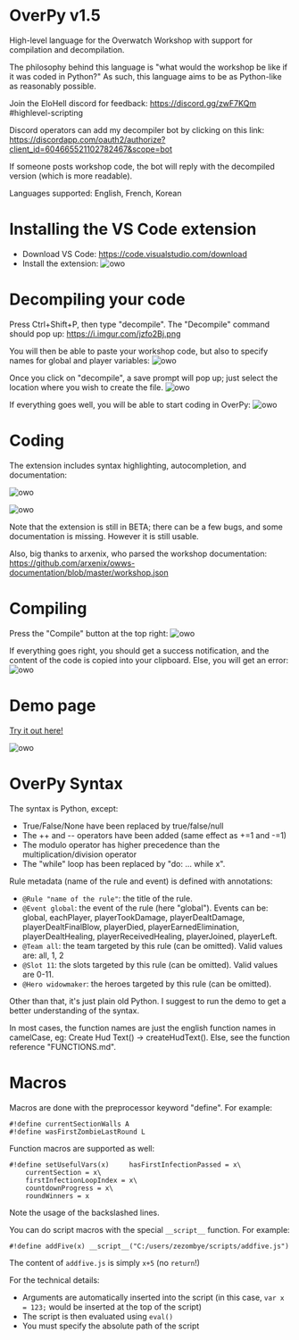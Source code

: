 # OverPy v1.5
High-level language for the Overwatch Workshop with support for compilation and decompilation.

The philosophy behind this language is "what would the workshop be like if it was coded in Python?" As such, this language aims to be as Python-like as reasonably possible.

Join the EloHell discord for feedback: https://discord.gg/zwF7KQm #highlevel-scripting

Discord operators can add my decompiler bot by clicking on this link: https://discordapp.com/oauth2/authorize?client_id=604665521102782467&scope=bot

If someone posts workshop code, the bot will reply with the decompiled version (which is more readable).

Languages supported: English, French, Korean

# Installing the VS Code extension

- Download VS Code: https://code.visualstudio.com/download
- Install the extension: ![owo](https://i.imgur.com/j0WsTTR.png)

# Decompiling your code

Press Ctrl+Shift+P, then type "decompile". The "Decompile" command should pop up: https://i.imgur.com/jzfo2Bj.png

You will then be able to paste your workshop code, but also to specify names for global and player variables: ![owo](https://i.imgur.com/iBbdz9o.png)

Once you click on "decompile", a save prompt will pop up; just select the location where you wish to create the file. ![owo](https://i.imgur.com/V7v33j3.png)

If everything goes well, you will be able to start coding in OverPy: ![owo](https://i.imgur.com/QaPn8pF.png)

# Coding

The extension includes syntax highlighting, autocompletion, and documentation: 

![owo](https://i.imgur.com/jwWY8mw.png)

![owo](https://i.imgur.com/QQYuWNf.png)

Note that the extension is still in BETA; there can be a few bugs, and some documentation is missing. However it is still usable.

Also, big thanks to arxenix, who parsed the workshop documentation: https://github.com/arxenix/owws-documentation/blob/master/workshop.json

# Compiling

Press the "Compile" button at the top right: ![owo](https://i.imgur.com/RSrn3tz.png)

If everything goes right, you should get a success notification, and the content of the code is copied into your clipboard. Else, you will get an error: ![owo](https://i.imgur.com/G72LoAk.png)

# Demo page

[Try it out here!](https://zezombye.github.io/overpy/demo)

![owo](https://i.imgur.com/MGru5kS.png)

# OverPy Syntax

The syntax is Python, except:
- True/False/None have been replaced by true/false/null
- The ++ and -- operators have been added (same effect as +=1 and -=1)
- The modulo operator has higher precedence than the multiplication/division operator
- The "while" loop has been replaced by "do: ... while x".

Rule metadata (name of the rule and event) is defined with annotations:

- `@Rule "name of the rule"`: the title of the rule.
- `@Event global`: the event of the rule (here "global"). Events can be: global, eachPlayer, playerTookDamage, playerDealtDamage, playerDealtFinalBlow, playerDied, playerEarnedElimination, playerDealtHealing, playerReceivedHealing, playerJoined, playerLeft.
- `@Team all`: the team targeted by this rule (can be omitted). Valid values are: all, 1, 2
- `@Slot 11`: the slots targeted by this rule (can be omitted). Valid values are 0-11.
- `@Hero widowmaker`: the heroes targeted by this rule (can be omitted).

Other than that, it's just plain old Python. I suggest to run the demo to get a better understanding of the syntax.

In most cases, the function names are just the english function names in camelCase, eg: Create Hud Text() -> createHudText(). Else, see the function reference "FUNCTIONS.md".

# Macros

Macros are done with the preprocessor keyword "define". For example:

```
#!define currentSectionWalls A
#!define wasFirstZombieLastRound L
```

Function macros are supported as well:

```
#!define setUsefulVars(x)     hasFirstInfectionPassed = x\
    currentSection = x\
    firstInfectionLoopIndex = x\
    countdownProgress = x\
    roundWinners = x
```
    
Note the usage of the backslashed lines.

You can do script macros with the special `__script__` function. For example:

```#!define addFive(x) __script__("C:/users/zezombye/scripts/addfive.js")```

The content of `addfive.js` is simply `x+5` (no `return`!)

For the technical details:

- Arguments are automatically inserted into the script (in this case, `var x = 123;` would be inserted at the top of the script)
- The script is then evaluated using `eval()`
- You must specify the absolute path of the script
